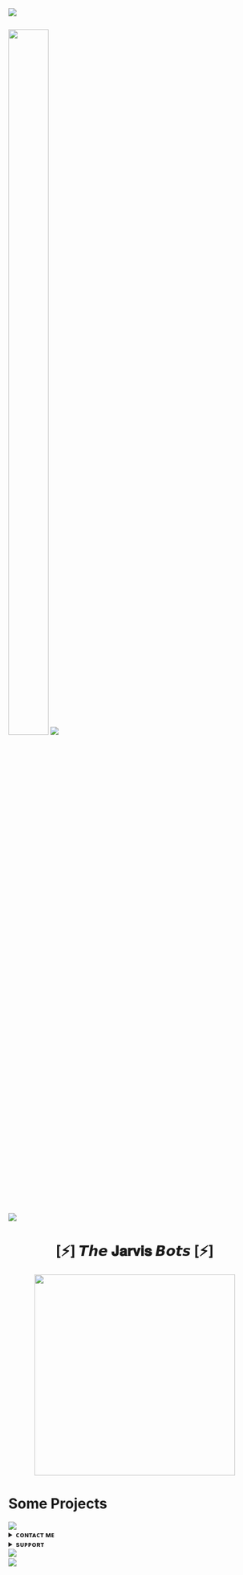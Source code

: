 <img src="https://user-images.githubusercontent.com/73097560/115834477-dbab4500-a447-11eb-908a-139a6edaec5c.gif">
<img src="https://camo.githubusercontent.com/82291b0fe831bfc6781e07fc5090cbd0a8b912bb8b8d4fec0696c881834f81ac/68747470733a2f2f70726f626f742e6d656469612f394575424971676170492e676966" width="800" height="3">
<h3> <img  style="align-item" :"center" src="https://telegra.ph/file/5ec8101a91378b1b7480a.jpg" width=80px" height="60%">
<img src="https://readme-typing-svg.herokuapp.com?color=00BFFF&width=620&lines=𝐇𝐄𝐘+𝐓𝐇𝐄𝐑𝐄+𝐓𝐇𝐈𝐒+𝐈𝐒+𝐕𝐈𝐏+𝐑𝐀𝐉𝐍𝐈𝐒𝐇+𝐗𝐃+💗"></b></h3>
<img src="https://user-images.githubusercontent.com/73097560/115834477-dbab4500-a447-11eb-908a-139a6edaec5c.gif">




<h1 align="center"><b>[⚡] 𝙏𝙝𝙚 𝐉𝐚𝐫𝐯𝐢𝐬 𝘽𝙤𝙩𝙨 [⚡]</b></h1>


<p align="center"><a href="https://t.me/jarvis2O"><img src="https://telegra.ph/file/83db3b7786ffa9948962b.jpg" width="400"></a></p>


# Some Projects

<a href="https://github.com/doraemon890/ANNIE-X-MUSIC">
  <img src="https://github-readme-stats.vercel.app/api/pin/?username=doraemon890&repo=ANNIE-X-MUSIC&cache_seconds=86400&theme=gotham">
</a>



<details>
<summary><b>ᴄᴏɴᴛᴀᴄᴛ ᴍᴇ</b></summary>
<br>
<h1> <img src="https://te.legra.ph/file/1f5f400d5a16ae3a89343.jpg" width="70px" style="border-radius: 50%"> ᴄᴏɴᴛᴀᴄᴛ ᴍᴇ </h1>

[<img src="https://te.legra.ph/file/3f6810f790713b26fe826.jpg" width="60px">](https://t.me/jarvis2O) [<img src="https://te.legra.ph/file/2a7a17fc66a8f5fe785c3.jpg" width="60px">](https://github.com/doraemon890) 
</details>
<details>
<summary><b>sᴜᴘᴘᴏʀᴛ</b></summary>
<a href="https://t.me/BWANDARLOK"><img title="Telegram" src="https://img.shields.io/badge/Telegram-%23000000.svg?&style=for-the-badge&logo=telegram&logoColor=61DAFB"></a>
</details>

<img src="https://user-images.githubusercontent.com/73097560/115834477-dbab4500-a447-11eb-908a-139a6edaec5c.gif">
<img src="https://camo.githubusercontent.com/82291b0fe831bfc6781e07fc5090cbd0a8b912bb8b8d4fec0696c881834f81ac/68747470733a2f2f70726f626f742e6d656469612f394575424971676170492e676966" width="800" height="3">
<img src="https://user-images.githubusercontent.com/73097560/115834477-dbab4500-a447-11eb-908a-139a6edaec5c.gif">
